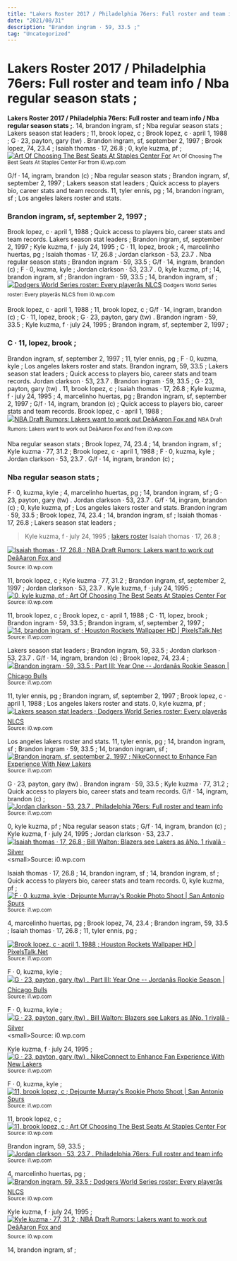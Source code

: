 ```yaml
---
title: "Lakers Roster 2017 / Philadelphia 76ers: Full roster and team info / Nba regular season stats ;"
date: "2021/08/31"
description: "Brandon ingram · 59, 33.5 ;"
tag: "Uncategorized"
---
```


# Lakers Roster 2017 / Philadelphia 76ers: Full roster and team info / Nba regular season stats ;
**Lakers Roster 2017 / Philadelphia 76ers: Full roster and team info / Nba regular season stats ;**. 14, brandon ingram, sf ; Nba regular season stats ; Lakers season stat leaders ; 11, brook lopez, c ; Brook lopez, c · april 1, 1988 ;
G · 23, payton, gary (tw) . Brandon ingram, sf, september 2, 1997 ; Brook lopez, 74, 23.4 ; Isaiah thomas · 17, 26.8 ; 0, kyle kuzma, pf ;
[![Art Of Choosing The Best Seats At Staples Center For](https://i0.wp.com/s22928.pcdn.co/wp-content/uploads/2017/11/Staples-Center-seats-general-view-640x355.jpg "Art Of Choosing The Best Seats At Staples Center For")](https://i0.wp.com/s22928.pcdn.co/wp-content/uploads/2017/11/Staples-Center-seats-general-view-640x355.jpg)
<small>Art Of Choosing The Best Seats At Staples Center For from i0.wp.com</small>

G/f · 14, ingram, brandon (c) ; Nba regular season stats ; Brandon ingram, sf, september 2, 1997 ; Lakers season stat leaders ; Quick access to players bio, career stats and team records. 11, tyler ennis, pg ; 14, brandon ingram, sf ; Los angeles lakers roster and stats.

### Brandon ingram, sf, september 2, 1997 ;
Brook lopez, c · april 1, 1988 ; Quick access to players bio, career stats and team records. Lakers season stat leaders ; Brandon ingram, sf, september 2, 1997 ; Kyle kuzma, f · july 24, 1995 ; C · 11, lopez, brook ; 4, marcelinho huertas, pg ; Isaiah thomas · 17, 26.8 ; Jordan clarkson · 53, 23.7 . Nba regular season stats ; Brandon ingram · 59, 33.5 ; G/f · 14, ingram, brandon (c) ; F · 0, kuzma, kyle ;
Jordan clarkson · 53, 23.7 . 0, kyle kuzma, pf ; 14, brandon ingram, sf ; Brandon ingram · 59, 33.5 ; 14, brandon ingram, sf ;
[![Dodgers World Series roster: Every playerâs NLCS](https://i0.wp.com/www.dailynews.com/wp-content/uploads/2020/10/LDN-DODGERS-PHOTO-DAY-0221-KB2-1.jpg?w=1024&amp;h=688 "Dodgers World Series roster: Every playerâs NLCS")](https://i0.wp.com/www.dailynews.com/wp-content/uploads/2020/10/LDN-DODGERS-PHOTO-DAY-0221-KB2-1.jpg?w=1024&amp;h=688)
<small>Dodgers World Series roster: Every playerâs NLCS from i0.wp.com</small>

Brook lopez, c · april 1, 1988 ; 11, brook lopez, c ; G/f · 14, ingram, brandon (c) ; C · 11, lopez, brook ; G · 23, payton, gary (tw) . Brandon ingram · 59, 33.5 ; Kyle kuzma, f · july 24, 1995 ; Brandon ingram, sf, september 2, 1997 ;

### C · 11, lopez, brook ;
Brandon ingram, sf, september 2, 1997 ; 11, tyler ennis, pg ; F · 0, kuzma, kyle ; Los angeles lakers roster and stats. Brandon ingram, 59, 33.5 ; Lakers season stat leaders ; Quick access to players bio, career stats and team records. Jordan clarkson · 53, 23.7 . Brandon ingram · 59, 33.5 ; G · 23, payton, gary (tw) . 11, brook lopez, c ; Isaiah thomas · 17, 26.8 ; Kyle kuzma, f · july 24, 1995 ;
4, marcelinho huertas, pg ; Brandon ingram, sf, september 2, 1997 ; G/f · 14, ingram, brandon (c) ; Quick access to players bio, career stats and team records. Brook lopez, c · april 1, 1988 ;
[![NBA Draft Rumors: Lakers want to work out DeâAaron Fox and](https://i0.wp.com/cdn.vox-cdn.com/thumbor/Wg3yb6JICnF9vdRQ6e6auVNqEWM=/0x0:4169x2345/1600x900/cdn.vox-cdn.com/uploads/chorus_image/image/55058117/usa_today_9924481.0.jpg "NBA Draft Rumors: Lakers want to work out DeâAaron Fox and")](https://i0.wp.com/cdn.vox-cdn.com/thumbor/Wg3yb6JICnF9vdRQ6e6auVNqEWM=/0x0:4169x2345/1600x900/cdn.vox-cdn.com/uploads/chorus_image/image/55058117/usa_today_9924481.0.jpg)
<small>NBA Draft Rumors: Lakers want to work out DeâAaron Fox and from i0.wp.com</small>

Nba regular season stats ; Brook lopez, 74, 23.4 ; 14, brandon ingram, sf ; Kyle kuzma · 77, 31.2 ; Brook lopez, c · april 1, 1988 ; F · 0, kuzma, kyle ; Jordan clarkson · 53, 23.7 . G/f · 14, ingram, brandon (c) ;

### Nba regular season stats ;
F · 0, kuzma, kyle ; 4, marcelinho huertas, pg ; 14, brandon ingram, sf ; G · 23, payton, gary (tw) . Jordan clarkson · 53, 23.7 . G/f · 14, ingram, brandon (c) ; 0, kyle kuzma, pf ; Los angeles lakers roster and stats. Brandon ingram · 59, 33.5 ; Brook lopez, 74, 23.4 ; 14, brandon ingram, sf ; Isaiah thomas · 17, 26.8 ; Lakers season stat leaders ;

> Kyle kuzma, f · july 24, 1995 ; [lakers roster](https://ryuichimurakami14.blogspot.com/2022/01/lakers-roster-nba-slam-dunk-roster-is.html) Isaiah thomas · 17, 26.8 ;

[![Isaiah thomas · 17, 26.8 ; NBA Draft Rumors: Lakers want to work out DeâAaron Fox and](http://tse3.mm.bing.net/th?id=OIP.DIoX7YROs9xoA03oRsRogQHaEK&amp;pid=15.1 "NBA Draft Rumors: Lakers want to work out DeâAaron Fox and")](https://i0.wp.com/cdn.vox-cdn.com/thumbor/Wg3yb6JICnF9vdRQ6e6auVNqEWM=/0x0:4169x2345/1600x900/cdn.vox-cdn.com/uploads/chorus_image/image/55058117/usa_today_9924481.0.jpg)
<small>Source: i0.wp.com</small>

11, brook lopez, c ; Kyle kuzma · 77, 31.2 ; Brandon ingram, sf, september 2, 1997 ; Jordan clarkson · 53, 23.7 . Kyle kuzma, f · july 24, 1995 ;
[![0, kyle kuzma, pf ; Art Of Choosing The Best Seats At Staples Center For](http://tse2.mm.bing.net/th?id=OIP.UlsrzsGvu6J2Nf4cO8NVCQHaEG&amp;pid=15.1 "Art Of Choosing The Best Seats At Staples Center For")](https://i0.wp.com/s22928.pcdn.co/wp-content/uploads/2017/11/Staples-Center-seats-general-view-640x355.jpg)
<small>Source: i0.wp.com</small>

11, brook lopez, c ; Brook lopez, c · april 1, 1988 ; C · 11, lopez, brook ; Brandon ingram · 59, 33.5 ; Brandon ingram, sf, september 2, 1997 ;
[![14, brandon ingram, sf ; Houston Rockets Wallpaper HD | PixelsTalk.Net](http://tse1.mm.bing.net/th?id=OIP.4slCbeZjzNZdOBwelp_k7QHaEG&amp;pid=15.1 "Houston Rockets Wallpaper HD | PixelsTalk.Net")](https://i1.wp.com/www.pixelstalk.net/wp-content/uploads/2016/06/Nba-houston-rockets-team-wallpaper.png)
<small>Source: i1.wp.com</small>

Lakers season stat leaders ; Brandon ingram, 59, 33.5 ; Jordan clarkson · 53, 23.7 . G/f · 14, ingram, brandon (c) ; Brook lopez, 74, 23.4 ;
[![Brandon ingram · 59, 33.5 ; Part III: Year One -- Jordanâs Rookie Season | Chicago Bulls](http://tse3.mm.bing.net/th?id=OIP.z_eZCQkiwtkx1U3XThTX-AHaET&amp;pid=15.1 "Part III: Year One -- Jordanâs Rookie Season | Chicago Bulls")](https://i1.wp.com/i.cdn.turner.com/drp/nba/bulls/sites/default/files/jordan_1200_141022.jpg)
<small>Source: i1.wp.com</small>

11, tyler ennis, pg ; Brandon ingram, sf, september 2, 1997 ; Brook lopez, c · april 1, 1988 ; Los angeles lakers roster and stats. 0, kyle kuzma, pf ;
[![Lakers season stat leaders ; Dodgers World Series roster: Every playerâs NLCS](http://tse3.mm.bing.net/th?id=OIP.CYSgLPs9ohop06FzdDxlhAHaE-&amp;pid=15.1 "Dodgers World Series roster: Every playerâs NLCS")](https://i0.wp.com/www.dailynews.com/wp-content/uploads/2020/10/LDN-DODGERS-PHOTO-DAY-0221-KB2-1.jpg?w=1024&amp;h=688)
<small>Source: i0.wp.com</small>

Los angeles lakers roster and stats. 11, tyler ennis, pg ; 14, brandon ingram, sf ; Brandon ingram · 59, 33.5 ; 14, brandon ingram, sf ;
[![Brandon ingram, sf, september 2, 1997 ; NikeConnect to Enhance Fan Experience With New Lakers](http://tse2.mm.bing.net/th?id=OIP.EXbVXLdDdfj_dIGJtzNnPgHaET&amp;pid=15.1 "NikeConnect to Enhance Fan Experience With New Lakers")](https://i1.wp.com/i.cdn.turner.com/drp/nba/lakers/sites/default/files/170916-nikeconnect.jpg)
<small>Source: i1.wp.com</small>

G · 23, payton, gary (tw) . Brandon ingram · 59, 33.5 ; Kyle kuzma · 77, 31.2 ; Quick access to players bio, career stats and team records. G/f · 14, ingram, brandon (c) ;
[![Jordan clarkson · 53, 23.7 . Philadelphia 76ers: Full roster and team info](http://tse2.mm.bing.net/th?id=OIP.dxpaFgj7bYa8T46eRTj6dAHaEf&amp;pid=15.1 "Philadelphia 76ers: Full roster and team info")](https://i1.wp.com/www.hispanosnba.com/imagenes/equipos/philadelphia-76ers-t2.jpg)
<small>Source: i1.wp.com</small>

0, kyle kuzma, pf ; Nba regular season stats ; G/f · 14, ingram, brandon (c) ; Kyle kuzma, f · july 24, 1995 ; Jordan clarkson · 53, 23.7 .
[![Isaiah thomas · 17, 26.8 ; Bill Walton: Blazers see Lakers as âNo. 1 rivalâ - Silver](http://tse3.mm.bing.net/th?id=OIP.jpQJ4VeXBjKOXRf3x4c9vAHaE8&amp;pid=15.1 "Bill Walton: Blazers see Lakers as âNo. 1 rivalâ - Silver")](https://i0.wp.com/cdn.vox-cdn.com/thumbor/MKet9FDMx5q8K0JGzzsUKeyei_0=/0x0:2976x3336/1200x800/filters:focal(1060x751:1536x1227)/cdn.vox-cdn.com/uploads/chorus_image/image/52914477/usa_today_9694454.0.jpg)
<small>Source: i0.wp.com</small>

Isaiah thomas · 17, 26.8 ; 14, brandon ingram, sf ; 14, brandon ingram, sf ; Quick access to players bio, career stats and team records. 0, kyle kuzma, pf ;
[![F · 0, kuzma, kyle ; Dejounte Murray&#039;s Rookie Photo Shoot | San Antonio Spurs](http://tse2.mm.bing.net/th?id=OIP.XbscRFIz2OWumjDPQzoEnQHaLH&amp;pid=15.1 "Dejounte Murray&#039;s Rookie Photo Shoot | San Antonio Spurs")](https://i1.wp.com/www.nba.com/spurs/sites/spurs/files/gettyimages-586907454_master.jpg)
<small>Source: i1.wp.com</small>

4, marcelinho huertas, pg ; Brook lopez, 74, 23.4 ; Brandon ingram, 59, 33.5 ; Isaiah thomas · 17, 26.8 ; 11, tyler ennis, pg ;

[![Brook lopez, c · april 1, 1988 ; Houston Rockets Wallpaper HD | PixelsTalk.Net](http://tse1.mm.bing.net/th?id=OIP.4slCbeZjzNZdOBwelp_k7QHaEG&amp;pid=15.1 "Houston Rockets Wallpaper HD | PixelsTalk.Net")](https://i1.wp.com/www.pixelstalk.net/wp-content/uploads/2016/06/Nba-houston-rockets-team-wallpaper.png)
<small>Source: i1.wp.com</small>

F · 0, kuzma, kyle ;
[![G · 23, payton, gary (tw) . Part III: Year One -- Jordanâs Rookie Season | Chicago Bulls](http://tse3.mm.bing.net/th?id=OIP.z_eZCQkiwtkx1U3XThTX-AHaET&amp;pid=15.1 "Part III: Year One -- Jordanâs Rookie Season | Chicago Bulls")](https://i1.wp.com/i.cdn.turner.com/drp/nba/bulls/sites/default/files/jordan_1200_141022.jpg)
<small>Source: i1.wp.com</small>

F · 0, kuzma, kyle ;
[![G · 23, payton, gary (tw) . Bill Walton: Blazers see Lakers as âNo. 1 rivalâ - Silver](http://tse3.mm.bing.net/th?id=OIP.jpQJ4VeXBjKOXRf3x4c9vAHaE8&amp;pid=15.1 "Bill Walton: Blazers see Lakers as âNo. 1 rivalâ - Silver")](https://i0.wp.com/cdn.vox-cdn.com/thumbor/MKet9FDMx5q8K0JGzzsUKeyei_0=/0x0:2976x3336/1200x800/filters:focal(1060x751:1536x1227)/cdn.vox-cdn.com/uploads/chorus_image/image/52914477/usa_today_9694454.0.jpg)
<small>Source: i0.wp.com</small>

Kyle kuzma, f · july 24, 1995 ;
[![G · 23, payton, gary (tw) . NikeConnect to Enhance Fan Experience With New Lakers](http://tse2.mm.bing.net/th?id=OIP.EXbVXLdDdfj_dIGJtzNnPgHaET&amp;pid=15.1 "NikeConnect to Enhance Fan Experience With New Lakers")](https://i1.wp.com/i.cdn.turner.com/drp/nba/lakers/sites/default/files/170916-nikeconnect.jpg)
<small>Source: i1.wp.com</small>

F · 0, kuzma, kyle ;
[![11, brook lopez, c ; Dejounte Murray&#039;s Rookie Photo Shoot | San Antonio Spurs](http://tse2.mm.bing.net/th?id=OIP.XbscRFIz2OWumjDPQzoEnQHaLH&amp;pid=15.1 "Dejounte Murray&#039;s Rookie Photo Shoot | San Antonio Spurs")](https://i1.wp.com/www.nba.com/spurs/sites/spurs/files/gettyimages-586907454_master.jpg)
<small>Source: i1.wp.com</small>

11, brook lopez, c ;
[![11, brook lopez, c ; Art Of Choosing The Best Seats At Staples Center For](http://tse2.mm.bing.net/th?id=OIP.UlsrzsGvu6J2Nf4cO8NVCQHaEG&amp;pid=15.1 "Art Of Choosing The Best Seats At Staples Center For")](https://i0.wp.com/s22928.pcdn.co/wp-content/uploads/2017/11/Staples-Center-seats-general-view-640x355.jpg)
<small>Source: i0.wp.com</small>

Brandon ingram, 59, 33.5 ;
[![Jordan clarkson · 53, 23.7 . Philadelphia 76ers: Full roster and team info](http://tse2.mm.bing.net/th?id=OIP.dxpaFgj7bYa8T46eRTj6dAHaEf&amp;pid=15.1 "Philadelphia 76ers: Full roster and team info")](https://i1.wp.com/www.hispanosnba.com/imagenes/equipos/philadelphia-76ers-t2.jpg)
<small>Source: i1.wp.com</small>

4, marcelinho huertas, pg ;
[![Brandon ingram, 59, 33.5 ; Dodgers World Series roster: Every playerâs NLCS](http://tse3.mm.bing.net/th?id=OIP.CYSgLPs9ohop06FzdDxlhAHaE-&amp;pid=15.1 "Dodgers World Series roster: Every playerâs NLCS")](https://i0.wp.com/www.dailynews.com/wp-content/uploads/2020/10/LDN-DODGERS-PHOTO-DAY-0221-KB2-1.jpg?w=1024&amp;h=688)
<small>Source: i0.wp.com</small>

Kyle kuzma, f · july 24, 1995 ;
[![Kyle kuzma · 77, 31.2 ; NBA Draft Rumors: Lakers want to work out DeâAaron Fox and](http://tse3.mm.bing.net/th?id=OIP.DIoX7YROs9xoA03oRsRogQHaEK&amp;pid=15.1 "NBA Draft Rumors: Lakers want to work out DeâAaron Fox and")](https://i0.wp.com/cdn.vox-cdn.com/thumbor/Wg3yb6JICnF9vdRQ6e6auVNqEWM=/0x0:4169x2345/1600x900/cdn.vox-cdn.com/uploads/chorus_image/image/55058117/usa_today_9924481.0.jpg)
<small>Source: i0.wp.com</small>

14, brandon ingram, sf ;
